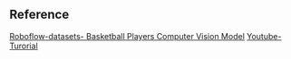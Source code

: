 ## Reference

[Roboflow-datasets- Basketball Players Computer Vision Model](https://universe.roboflow.com/workspace-5ujvu/basketball-players-fy4c2-vfsuv)
[Youtube-Turorial](https://www.youtube.com/watch?v=QqVahw9tBfw&list=WL&index=55&t=211s)
